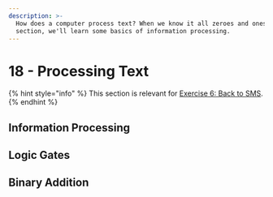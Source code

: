 ```yaml
---
description: >-
  How does a computer process text? When we know it all zeroes and ones? In this
  section, we'll learn some basics of information processing.
---
```


# 18 - Processing Text

{% hint style="info" %}
This section is relevant for [Exercise 6: Back to SMS](https://github.com/winf-hsos/lifi-exercises/raw/main/exercises/06\_exercise\_back\_to\_sms.pdf).
{% endhint %}

## Information Processing

## Logic Gates

## Binary Addition
